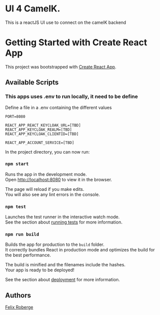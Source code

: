 # UI 4 CamelK.
This is a reactJS UI use to connect on the camelK backend

# Getting Started with Create React App

This project was bootstrapped with [Create React App](https://github.com/facebook/create-react-app).

## Available Scripts


### This apps uses .env to run locally, it need to be define

Define a file in a .env containing the different values
```
PORT=8080

REACT_APP_REACT_KEYCLOAK_URL=[TBD]
REACT_APP_KEYCLOAK_REALM=[TBD]
REACT_APP_KEYCLOAK_CLIENTID=[TBD]

REACT_APP_ACCOUNT_SERVICE=[TBD]
```

In the project directory, you can now run:

### `npm start`

Runs the app in the development mode.\
Open [http://localhost:8080](http://localhost:8080) to view it in the browser.

The page will reload if you make edits.\
You will also see any lint errors in the console.

### `npm test`

Launches the test runner in the interactive watch mode.\
See the section about [running tests](https://facebook.github.io/create-react-app/docs/running-tests) for more information.

### `npm run build`

Builds the app for production to the `build` folder.\
It correctly bundles React in production mode and optimizes the build for the best performance.

The build is minified and the filenames include the hashes.\
Your app is ready to be deployed!

See the section about [deployment](https://facebook.github.io/create-react-app/docs/deployment) for more information.


## Authors
[Felix Roberge](https://github.com/roberge.felix@gmail.com)
